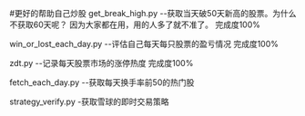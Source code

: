#更好的帮助自己炒股
get_break_high.py --获取当天破50天新高的股票。为什么不获取60天呢？ 因为大家都在用，用的人多了就不准了。 完成度100%

win_or_lost_each_day.py --评估自己每天每只股票的盈亏情况 完成度100%

zdt.py --记录每天股票市场的涨停热度 完成度100%

fetch_each_day.py --获取每天换手率前50的热门股

strategy_verify.py -获取雪球的即时交易策略
